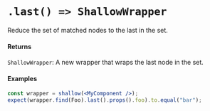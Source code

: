 # `.last() => ShallowWrapper`

Reduce the set of matched nodes to the last in the set.



#### Returns

`ShallowWrapper`: A new wrapper that wraps the last node in the set.



#### Examples

```jsx
const wrapper = shallow(<MyComponent />);
expect(wrapper.find(Foo).last().props().foo).to.equal("bar");
```
